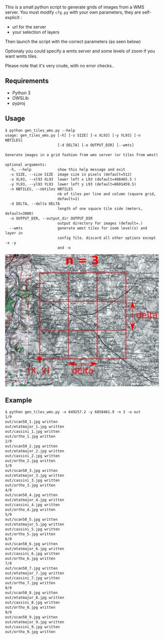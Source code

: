 This is a small python script to generate grids of images from a WMS server.
You must modify `cfg.py` with your own parameters, they are self-explicit : 
 - url for the server
 - your selection of layers

Then launch the script with the correct parameters (as seen below)

Optionaly you could specify a wmts server and some levels of zoom if you want wmts tiles.

Please note that it's very crude, with no error checks..

## Requirements
* Python 3
* OWSLib
* pyproj

## Usage
```
$ python gen_tiles_wms.py --help
usage: gen_tiles_wms.py [-h] [-s SIZE] [-x XL93] [-y YL93] [-n NBTILES]
                        [-d DELTA] [-o OUTPUT_DIR] [--wmts]

Generate images in a grid fashion from wms server (or tiles from wmst)

optional arguments:
  -h, --help            show this help message and exit
  -s SIZE, --size SIZE  image size in pixels (default=512)
  -x XL93, --xl93 XL93  lower left x L93 (default=498465.5 )
  -y YL93, --yl93 YL93  lower left y L93 (default=6601459.5)
  -n NBTILES, --nbtiles NBTILES
                        nb of tiles per line and column (square grid,
                        default=1)
  -d DELTA, --delta DELTA
                        length of one square tile side (meters, default=3000)
  -o OUTPUT_DIR, --output_dir OUTPUT_DIR
                        output directory for images (default=.)
  --wmts                generate wmst tiles for zoom level(s) and layer in
                        config file. discard all other options except -x -y
                        and -o

```
![Grid](./grid.png)


## Example 
```
$ python gen_tiles_wms.py -x 649257.2 -y 6858461.9 -n 3 -o out 
1/9
out/scan50_1.jpg written
out/etatmajor_1.jpg written
out/cassini_1.jpg written
out/ortho_1.jpg written
2/9
out/scan50_2.jpg written
out/etatmajor_2.jpg written
out/cassini_2.jpg written
out/ortho_2.jpg written
3/9
out/scan50_3.jpg written
out/etatmajor_3.jpg written
out/cassini_3.jpg written
out/ortho_3.jpg written
4/9
out/scan50_4.jpg written
out/etatmajor_4.jpg written
out/cassini_4.jpg written
out/ortho_4.jpg written
5/9
out/scan50_5.jpg written
out/etatmajor_5.jpg written
out/cassini_5.jpg written
out/ortho_5.jpg written
6/9
out/scan50_6.jpg written
out/etatmajor_6.jpg written
out/cassini_6.jpg written
out/ortho_6.jpg written
7/9
out/scan50_7.jpg written
out/etatmajor_7.jpg written
out/cassini_7.jpg written
out/ortho_7.jpg written
8/9
out/scan50_8.jpg written
out/etatmajor_8.jpg written
out/cassini_8.jpg written
out/ortho_8.jpg written
9/9
out/scan50_9.jpg written
out/etatmajor_9.jpg written
out/cassini_9.jpg written
out/ortho_9.jpg written

```